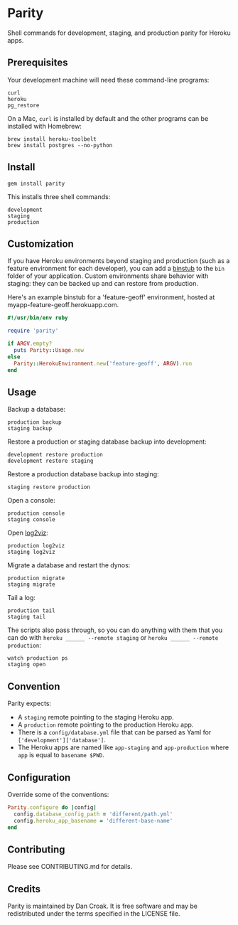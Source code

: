 Parity
======

Shell commands for development, staging, and production parity for Heroku apps.

Prerequisites
-------------

Your development machine will need these command-line programs:

    curl
    heroku
    pg_restore

On a Mac, `curl` is installed by default and the other programs can be installed
with Homebrew:

    brew install heroku-toolbelt
    brew install postgres --no-python

Install
-------

    gem install parity

This installs three shell commands:

    development
    staging
    production

Customization
-------------

If you have Heroku environments beyond staging and production (such as a feature
environment for each developer), you can add a [binstub] to the `bin` folder of
your application. Custom environments share behavior with staging: they can be
backed up and can restore from production.

[binstub]: https://github.com/sstephenson/rbenv/wiki/Understanding-binstubs

Here's an example binstub for a 'feature-geoff' environment, hosted at
myapp-feature-geoff.herokuapp.com.

```ruby
#!/usr/bin/env ruby

require 'parity'

if ARGV.empty?
  puts Parity::Usage.new
else
  Parity::HerokuEnvironment.new('feature-geoff', ARGV).run
end
```

Usage
-----

Backup a database:

    production backup
    staging backup

Restore a production or staging database backup into development:

    development restore production
    development restore staging

Restore a production database backup into staging:

    staging restore production

Open a console:

    production console
    staging console

Open [log2viz][1]:

    production log2viz
    staging log2viz

Migrate a database and restart the dynos:

    production migrate
    staging migrate

Tail a log:

    production tail
    staging tail

The scripts also pass through, so you can do anything with them that you can do
with `heroku ______ --remote staging` or `heroku ______ --remote production`:

    watch production ps
    staging open

Convention
----------

Parity expects:

* A `staging` remote pointing to the staging Heroku app.
* A `production` remote pointing to the production Heroku app.
* There is a `config/database.yml` file that can be parsed as Yaml for
  `['development']['database']`.
* The Heroku apps are named like `app-staging` and `app-production`
  where `app` is equal to `basename $PWD`.

Configuration
-------------

Override some of the conventions:

```ruby
Parity.configure do |config|
  config.database_config_path = 'different/path.yml'
  config.heroku_app_basename = 'different-base-name'
end
```

Contributing
------------

Please see CONTRIBUTING.md for details.

Credits
-------

Parity is maintained by Dan Croak. It is free software and may be redistributed
under the terms specified in the LICENSE file.

[1]: https://blog.heroku.com/archives/2013/3/19/log2viz
